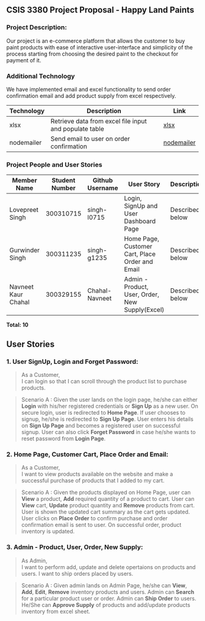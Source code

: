 
## CSIS 3380 Project Proposal - Happy Land Paints

### Project Description:

Our project is an e-commerce platform that allows the customer to buy paint products with ease of interactive user-interface and simplicity of the process starting from choosing the desired paint to the checkout for payment of it.

### Additional Technology

We have implemented email and excel functionality to send order confirmation email and add product supply from excel respectively.

|Technology|Description|Link|
|--|--|--|
|xlsx|Retrieve data from excel file input and populate table|[xlsx](https://www.npmjs.com/package/xlsx)|
|nodemailer|Send email to user on order confirmation|[nodemailer](https://nodemailer.com/about/)|


### Project People and User Stories

|Member Name|Student Number|Github Username|User Story|Description|Weighting|
|---|---|---|---|---|---|
|Lovepreet Singh |300310715 |singh-l0715 |Login, SignUp and User Dashboard Page |Described below |3 points |
|Gurwinder Singh |300311235 |singh-g1235 | Home Page, Customer Cart, Place Order and Email |Described below |4 points |
|Navneet Kaur Chahal |300329155 |Chahal-Navneet |Admin - Product, User, Order, New Supply(Excel) |Described below |3 points |

**Total: 10**

## User Stories

### **1. User SignUp, Login and Forget Password:**
   >As a Customer,<br> 
   >I can login so that I can scroll through the product list to purchase products.

   >Scenario A : Given the user lands on the login page, he/she can either **Login** with his/her registered credentials  or **Sign Up** 
   >as a new user. On secure login, user is redirected to **Home Page**. If user chooses to signup, he/she is redirected to 
   >**Sign Up Page**. User enters his details on **Sign Up Page** and becomes a registered user on successful signup. User can also
   >click **Forget Password** in case he/she wants to reset password from **Login Page**.

### **2. Home Page, Customer Cart, Place Order and Email:**
   >As a Customer,<br> 
   >I want to view products available on the website and make a successful purchase of products that I added to my cart.

   >Scenario A : Given the products displayed on Home Page, user can **View** a product, **Add** required quantity of a product to cart.
   >User can **View** cart, **Update** product quantity and **Remove** products from cart. User is shown the updated cart summary as the
   >cart gets updated. User clicks on **Place Order** to confirm purchase and order confirmation email is sent to user.
   >On successful order, product inventory is updated.

### **3. Admin - Product, User, Order, New Supply:**
   >As Admin,<br> 
   >I want to perform add, update and delete opertaions on products and users. I want to ship orders placed by users.

   >Scenario A : Given admin lands on Admin Page, he/she can **View**, **Add**, **Edit**, **Remove** inventory products and users.
   >Admin can **Search** for a particular product user or order.
   >Admin can **Ship Order** to users. He/She can **Approve Supply** of products and add/update products inventory from excel sheet.

